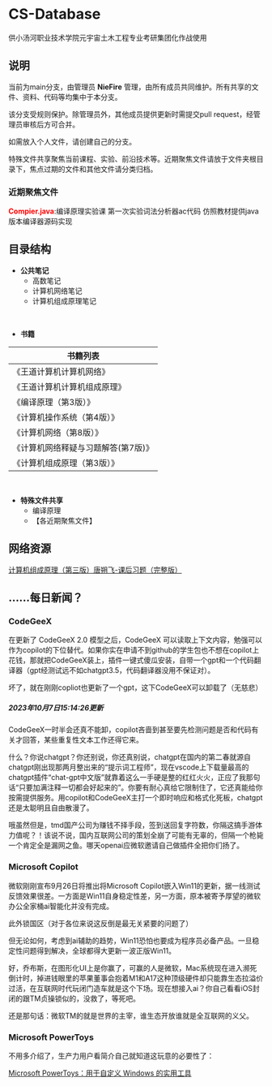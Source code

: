 # CS-Database
供小汤河职业技术学院元宇宙土木工程专业考研集团化作战使用

## 说明

当前为main分支，由管理员 **NieFire** 管理，由所有成员共同维护。所有共享的文件、资料、代码等均集中于本分支。

该分支受规则保护。除管理员外，其他成员提供更新时需提交pull request，经管理员审核后方可合并。

如需放入个人文件，请创建自己的分支。

特殊文件共享聚焦当前课程、实验、前沿技术等。近期聚焦文件请放于文件夹根目录下，焦点过期的文件和其他文件请分类归档。

### 近期聚焦文件

**<font color=red>Compier.java</font>**:编译原理实验课 第一次实验词法分析器ac代码 仿照教材提供java版本编译器源码实现

## 目录结构

* **公共笔记**
    * 高数笔记
    * 计算机网络笔记
    * 计算机组成原理笔记

<br>

* **书籍**

书籍列表|
--- |
《王道计算机计算机网络》|
《王道计算机计算机组成原理》|
《编译原理（第3版）》|
《计算机操作系统（第4版）》|
《计算机网络（第8版）》|
《计算机网络释疑与习题解答(第7版)》|
《计算机组成原理（第3版）》|

<br>

* **特殊文件共享**
    * 编译原理
    * 【各近期聚焦文件】


## 网络资源
[计算机组成原理（第三版）唐朔飞-课后习题（完整版）](https://blog.csdn.net/weixin_45735391/article/details/127336659)

## ……每日新闻？

### CodeGeeX
在更新了 CodeGeeX 2.0 模型之后，CodeGeeX 可以读取上下文内容，勉强可以作为copilot的下位替代。如果你实在申请不到github的学生包也不想在copilot上花钱，那就把CodeGeeX装上，插件一键式傻瓜安装，自带一个gpt和一个代码翻译器（gpt经测试远不如chatgpt3.5，代码翻译器没用不保证对）。

坏了，就在刚刚copliot也更新了一个gpt，这下CodeGeeX可以卸载了（无慈悲）

##### 2023年10月7日15:14:26更新

CodeGeeX一时半会还真不能卸，copilot吝啬到甚至要先检测问题是否和代码有关才回答，某些重复性文本工作还得它来。

什么？你说chatgpt？你还别说，你还真别说，chatgpt在国内的第二春就源自chatgpt刚出现那两月整出来的“提示词工程师”，现在vscode上下载量最高的chatgpt插件“chat-gpt中文版”就靠着这么一手硬是整的红红火火，正应了我那句话“只要加满注释一切都会好起来的”。你要有耐心真给它限制住了，它还真能给你按需提供服务。用copilot和CodeGeeX主打一个即时响应和格式化死板，chatgpt还是太聪明且自由散漫了。

哦虽然但是，tmd国产公司为赚钱不择手段，签到送回复字符数，你隔这搞手游体力值呢？！该说不说，国内互联网公司的策划全崩了可能有无辜的，但隔一个枪毙一个肯定全是漏网之鱼。哪天openai应微软邀请自己做插件全把你们扬了。

### Microsoft Copilot
微软刚刚宣布9月26日将推出将Microsoft Copilot嵌入Win11的更新，据一线测试反馈效果很差。一方面是Win11自身稳定性差，另一方面，原本被寄予厚望的微软办公全家桶ai智能化并没有完成。

此外锁国区（对于各位来说这反倒是最无关紧要的问题了）

但无论如何，考虑到ai辅助的趋势，Win11恐怕也要成为程序员必备产品。一旦稳定性问题得到解决，全球都得大更新一波正版Win11。

好，乔布斯，在图形化UI上是你赢了，可赢的人是微软，Mac系统现在进入濒死倒计时，掉进钱眼里的苹果董事会抱着M1和A17这种顶级硬件却只能靠生态拉溢价过活，在互联网时代玩闭门造车就是这个下场。现在想接入ai？你自己看看iOS封闭的跟TM贞操锁似的，没救了，等死吧。

还是那句话：微软TM的就是世界的主宰，谁生态开放谁就是全互联网的义父。

### Microsoft PowerToys
不用多介绍了，生产力用户看简介自己就知道这玩意的必要性了：

[Microsoft PowerToys：用于自定义 Windows 的实用工具](https://learn.microsoft.com/zh-cn/windows/powertoys/)
